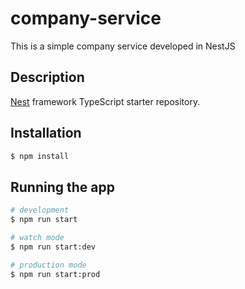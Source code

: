 # company-service
This is a simple company service developed in NestJS
## Description

[Nest](https://github.com/nestjs/nest) framework TypeScript starter repository.
## Installation

```bash
$ npm install
```

## Running the app

```bash
# development
$ npm run start

# watch mode
$ npm run start:dev

# production mode
$ npm run start:prod
```

